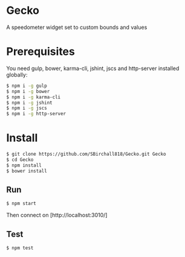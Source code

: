 # Gecko
A speedometer widget set to custom bounds and values

# Prerequisites
You need gulp, bower, karma-cli, jshint, jscs and http-server installed globally:

```sh
$ npm i -g gulp
$ npm i -g bower
$ npm i -g karma-cli
$ npm i -g jshint
$ npm i -g jscs
$ npm i -g http-server
```

# Install
```sh
$ git clone https://github.com/SBirchall818/Gecko.git Gecko
$ cd Gecko
$ npm install
$ bower install
```

## Run
```sh
$ npm start
```

Then connect on [http://localhost:3010/]
## Test
```sh
$ npm test
```